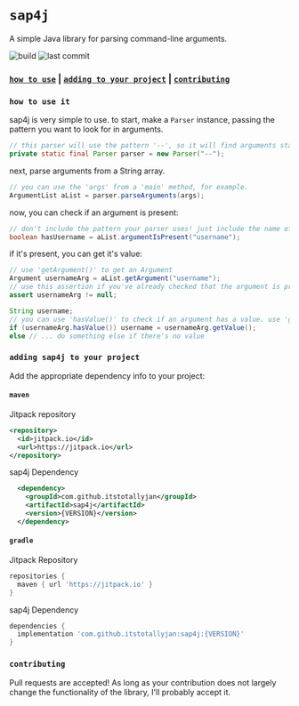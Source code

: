 # `sap4j`
A simple Java library for parsing command-line arguments.

![build](https://img.shields.io/github/workflow/status/itstotallyjan/sap4j/Tests) ![last commit](https://img.shields.io/github/last-commit/itstotallyjan/sap4j)

### [`how to use`](#how-to-use-it) **|** [`adding to your project`](#adding-sap4j-to-your-project) **|** [`contributing`](#contributing)

### `how to use it`
sap4j is very simple to use. to start, make a `Parser` instance, passing the pattern you want to look for in arguments.
```java
// this parser will use the pattern '--', so it will find arguments starting with '--'.
private static final Parser parser = new Parser("--");
```
next, parse arguments from a String array.
```java
// you can use the 'args' from a 'main' method, for example.
ArgumentList aList = parser.parseArguments(args);
```
now, you can check if an argument is present:
```java
// don't include the pattern your parser uses! just include the name of the argument you're looking for.
boolean hasUsername = aList.argumentIsPresent("username");
```
if it's present, you can get it's value:
```java
// use 'getArgument()' to get an Argument
Argument usernameArg = aList.getArgument("username");
// use this assertion if you've already checked that the argument is present.
assert usernameArg != null;

String username;
// you can use 'hasValue()' to check if an argument has a value. use 'getValue()' to get the String value of an Argument.
if (usernameArg.hasValue()) username = usernameArg.getValue();
else // ... do something else if there's no value
```

### `adding sap4j to your project`
Add the appropriate dependency info to your project:
#### `maven`
Jitpack repository
```xml
<repository>
  <id>jitpack.io</id>
  <url>https://jitpack.io</url>
</repository>
```
sap4j Dependency
```xml
  <dependency>
    <groupId>com.github.itstotallyjan</groupId>
    <artifactId>sap4j</artifactId>
    <version>{VERSION}</version>
  </dependency>
```
#### `gradle`
Jitpack Repository
```gradle
repositories {
  maven { url 'https://jitpack.io' }
}
```
sap4j Dependency
```gradle
dependencies {
  implementation 'com.github.itstotallyjan:sap4j:{VERSION}'
}
```

### `contributing`
Pull requests are accepted! As long as your contribution does not largely change the functionality of the library, I'll probably accept it.
